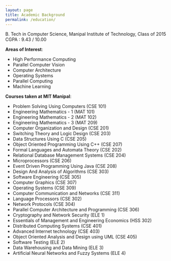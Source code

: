```yaml
---
layout: page
title: Academic Background
permalink: /education/
---
```


B. Tech in Computer Science, Manipal Institute of Technology, Class of 2015 </br>
CGPA : 9.43 / 10.00 </br>

**Areas of Interest**:  </br>

- High Performance Computing 
- Parallel Computer Vision 
- Computer Architecture 
- Operating Systems 
- Parallel Computing 
- Machine Learning </br>


**Courses taken at MIT Manipal**: </br>

- Problem Solving Using Computers (CSE 101)
- Engineering Mathematics - 1 (MAT 101)
- Engineering Mathematics - 2 (MAT 102)
- Engineering Mathematics - 3 (MAT 209)
- Computer Organization and Design (CSE 201)
- Switching Theory and Logic Design (CSE 203)
- Data Structures Using C (CSE 205)
- Object Oriented Programming Using C++ (CSE 207)
- Formal Languages and Automata Theory (CSE 202)
- Relational Database Management Systems (CSE 204)
- Microprocessors (CSE 206)
- Event Driven Programming Using Java (CSE 208)
- Design And Analysis of Algorithms (CSE 303)
- Software Engineering (CSE 305)
- Computer Graphics (CSE 307)
- Operating Systems (CSE 309)
- Computer Communication and Networks (CSE 311)
- Language Processors (CSE 302)
- Network Protocols (CSE 304)
- Parallel Computer Architecture and Programming (CSE 306)
- Cryptography and Network Security (ELE 1)
- Essentials of Management and Engineering Economics (HSS 302)
- Distributed Computing Systems (CSE 401)
- Advanced Internet technology (CSE 403)
- Object Oriented Analysis and Design using UML (CSE 405)
- Software Testing (ELE 2)
- Data Warehousing and Data Mining (ELE 3)
- Artificial Neural Networks and Fuzzy Systems (ELE 4)

